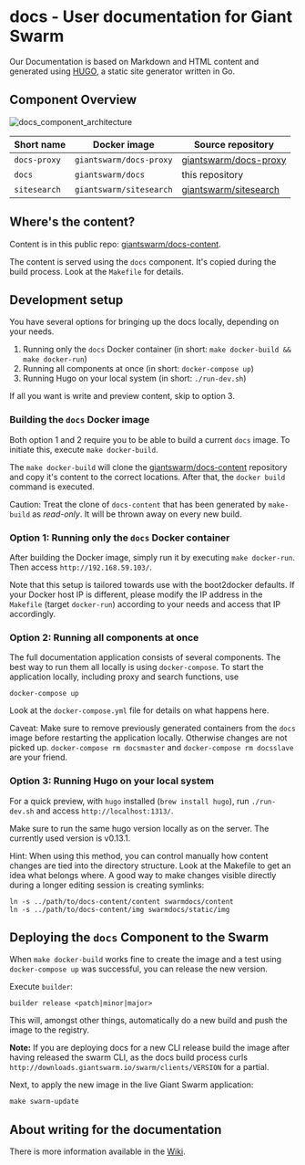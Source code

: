 # docs - User documentation for Giant Swarm

Our Documentation is based on Markdown and HTML content and generated using [HUGO](http://gohugo.io/), a static site generator written in Go.

## Component Overview

![docs_component_architecture](https://cloud.githubusercontent.com/assets/273727/9469707/d1b3402e-4b48-11e5-8829-adf96003a790.png)

|Short name    | Docker image            | Source repository                                                  |
|--------------|-------------------------|--------------------------------------------------------------------|
|`docs-proxy`  | `giantswarm/docs-proxy` | [giantswarm/docs-proxy](https://github.com/giantswarm/docs-proxy/) |
|`docs`        | `giantswarm/docs`       | this repository                                                    |
|`sitesearch`  | `giantswarm/sitesearch` | [giantswarm/sitesearch](https://github.com/giantswarm/sitesearch/) |


## Where's the content?

Content is in this public repo: [giantswarm/docs-content](https://github.com/giantswarm/docs-content).

The content is served using the `docs` component. It's copied during the build process. Look at the `Makefile` for details.

## Development setup

You have several options for bringing up the docs locally, depending on your needs.

1. Running only the `docs` Docker container (in short: `make docker-build && make docker-run`)
2. Running all components at once (in short: `docker-compose up`)
3. Running Hugo on your local system (in short: `./run-dev.sh`)

If all you want is write and preview content, skip to option 3.

### Building the `docs` Docker image

Both option 1 and 2 require you to be able to build a current `docs` image. To initiate this, execute `make docker-build`.

The `make docker-build` will clone the [giantswarm/docs-content](https://github.com/giantswarm/docs-content) repository and copy it's content to the correct locations. After that, the `docker build` command is executed.

Caution: Treat the clone of `docs-content` that has been generated by `make-build` as *read-only*. It will be thrown away on every new build.

### Option 1: Running only the `docs` Docker container

After building the Docker image, simply run it by executing `make docker-run`. Then access `http://192.168.59.103/`.

Note that this setup is tailored towards use with the boot2docker defaults. If your Docker host IP is different, please modify the IP address in the `Makefile` (target `docker-run`) according to your needs and access that IP accordingly.

### Option 2: Running all components at once

The full documentation application consists of several components. The best way to run them all locally is using `docker-compose`. To start the application locally, including proxy and search functions, use

```
docker-compose up
```

Look at the `docker-compose.yml` file for details on what happens here.

Caveat: Make sure to remove previously generated containers from the `docs` image before restarting the application locally. Otherwise changes are not picked up. `docker-compose rm docsmaster` and `docker-compose rm docsslave` are your friend.

### Option 3: Running Hugo on your local system

For a quick preview, with `hugo` installed (`brew install hugo`), run `./run-dev.sh` and access `http://localhost:1313/`.

Make sure to run the same hugo version locally as on the server. The currently used version is v0.13.1.

Hint: When using this method, you can control manually how content changes are tied into the directory structure. Look at the Makefile to get an idea what belongs where. A good way to make changes visible directly during a longer editing session is creating symlinks:

```
ln -s ../path/to/docs-content/content swarmdocs/content
ln -s ../path/to/docs-content/img swarmdocs/static/img
```

## Deploying the `docs` Component to the Swarm

When `make docker-build` works fine to create the image and a test using `docker-compose up` was successful, you can release the new version.

Execute `builder`:

```
builder release <patch|minor|major>
```

This will, amongst other things, automatically do a new build and push the image to the registry.

__Note:__ If you are deploying docs for a new CLI release build the image after having released the swarm CLI, as the docs build process curls `http://downloads.giantswarm.io/swarm/clients/VERSION` for a partial.

Next, to apply the new image in the live Giant Swarm application:

```
make swarm-update
```

## About writing for the documentation

There is more information available in the [Wiki](https://git.giantswarm.io/giantswarm/docs/wikis/home).
